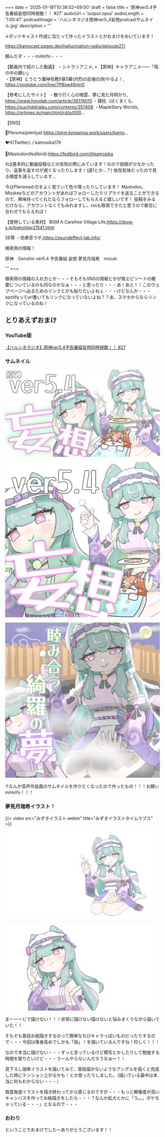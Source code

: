 +++
date = '2025-01-18T10:38:52+09:00'
draft = false
title = '原神ver5.4予告番組妄想同時視聴！！ #27'
audioUrl = 'output.opus'
audioLength = '1:05:47'
podcastImage = 'ハルシネラジオ原神ver5_4妄想podcastサムネイル.jpg'
description = '''

↓ポッドキャスト作成に当たって作ったイラストとかおまけをおいています！

https://kamocast.pages.dev/hallucination-radio/episode27/

頼んだぞ・・・miHoYo・・・

【動画内で紹介した動画】
・シトラリアニメ,    • 【原神】キャラアニメ——「瓶の中の願い」  
・【原神】とうとう魔神任務5章5幕(灼烈の反魂の詩)やるよ！, https://youtube.com/live/7PBsw49nIn0

【参考にしたサイト】
・散り行く心の暗雲、夢に見た月明かり, https://www.hoyolab.com/article/36178015
・獏枕（ばくまくら, https://ouchidehaiku.com/contents/357406
・MapleStory Worlds, https://prtimes.jp/main/html/rd/p/000...

【SNS】

🪻Pleroma(pleniya):https://plrm.komaniya.work/users/kamo...

🐦X(Twitter):  / kamosika179   

🐘Mastodon(fedibird):https://fedibird.com/@kamosika

Xは基本的に動画投稿などの告知の際にみています！なので投稿が少なかったり、返事を返すのが遅くなったりします！(週1とか…？)
依存気味だったので見る頻度を減らしています…

今はPleromaの方をよく見ていて色々喋ったりしています！
Mastodon、Misskeyなどのアカウントがあればフォローしたりリプライを送ることができるので、興味持ってくれたならフォローしてもらえると嬉しいです！
投稿をみるだけなら、アカウントなくてもみれますし、rssも取得できたと思うので都合に合わせてもらえれば！

【使用している素材】
BGM
A Carefree Village Life,https://dova-s.jp/bgm/play21541.html

SE等
・効果音ラボ,https://soundeffect-lab.info/

検索用の情報！

原神　Genshin ver5.4 予告番組 妄想 夢見月瑞希　mizuki

'''
+++

検索用の情報の入れ方とか・・・そもそもSNSの情報とかが毎エピソードの概要についているのも同なのかなぁ・・・と思ったり・・・あ！あと！！このウェブページへ辿るためのリンクとかも貼りたいよねぇ・・・けどなんか・・・spotifyってurl書いてもリンクになっていないよね？？あ、スマホからならリンクになっているのね！

## とりあえずおまけ

### YouTube版

[【ハルシネラジオ】原神ver5.4予告番組妄想同時視聴！！ #27](https://youtu.be/iIIndGsE65U)

### サムネイル

![youtube向けサムネイル](ハルシネラジオ原神ver5_4妄想サムネイル.jpg)

![ポッドキャスト向けサムネイル](ハルシネラジオ原神ver5_4妄想podcastサムネイル.jpg)

![ASMR風サムネイル](ハルシネラジオ原神ver5_4妄想おまけ音声風サムネイル.jpg)

↑なんか音声作品風のサムネイルを作りたくなったので作ったもの！！！お願いmiHoYo！！！

### 夢見月瑞希イラスト！

{{< video src="みずきイラスト.webm" title="みずきイラストタイムラプス" >}}

![獏枕みずきイラスト](獏枕みずきイラスト.png)

![見下ろしみずきイラスト](見下ろしみずきイラスト.png)


まーーーじで描けない！！！非常に描けない描けないと悩みまくりながら描いていた！！

そもそも普段お絵描きするのって簡単なちびキャラっぽいものだったりするので・・・今回は等身高めでしかも「指」！を描いているんですね！珍しく！！！

なので本当に描けない・・・ずっと言っているけど模写とかしたりして勉強する時間を取りたいけど・・・うーんやらないんだろうなぁ～！！

見下ろし瑞希イラストを描いてみて、普段描かないようなアングルを描くと完成した時にテンション上がるかも！とか思ったりしました。（描いている最中は本当に何もわからない・・・）

毎度毎度イラストを描き終わってから感じるのですが・・・もっと解像度が高いキャンバスを作ってお絵描きをしたら・・・？なんか拡大とかに「う。。。ボケちゃっている・・・」となるので・・・

### おわり

ということでおまけでした～ありがとうございます！！

